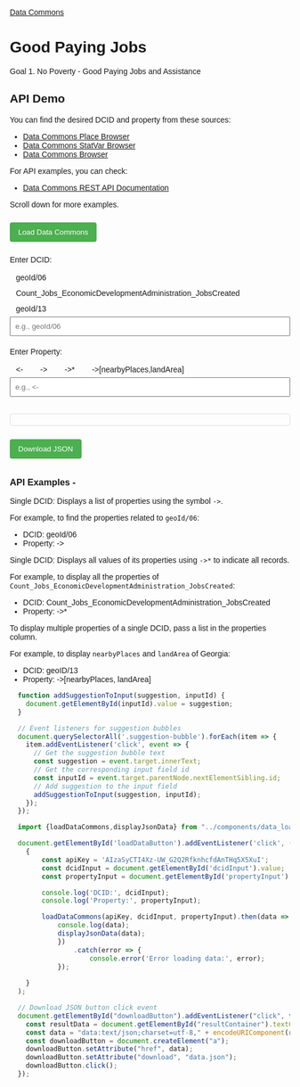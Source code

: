 [Data Commons](../)

# Good Paying Jobs

Goal 1. No Poverty - Good Paying Jobs and Assistance

<style>
    body {
      font-family: 'Arial', sans-serif;
      margin: 20px;
      padding: 20px;
    }

    button {
      background-color: #4CAF50;
      color: white;
      padding: 10px 15px;
      margin: 10px 0;
      border: none;
      border-radius: 4px;
      cursor: pointer;
    }

    label {
      display: block;
      margin: 10px 0;
    }

    input {
      padding: 8px;
      width: 100%;
      box-sizing: border-box;
      margin-bottom: 10px;
    }

    #resultContainer {
      margin-top: 20px;
      padding: 10px;
      border: 1px solid #ddd;
      border-radius: 4px;
    }

    .suggestion-container {
      margin-top: 5px;
    }

    .suggestion-bubble {
      display: inline-block;
      padding: 5px 10px;
      margin-right: 5px;
      cursor: pointer;
      border-radius: 4px;
      border: 1px solid white; /* Changed border color to white */
    }

    .suggestion-bubble:hover {
      background-color: yellow;
    }
  </style>

## API Demo

You can find the desired DCID and property from these sources:

- [Data Commons Place Browser](https://datacommons.org/place)
- [Data Commons StatVar Browser](https://datacommons.org/tools/statvar)
- [Data Commons Browser](https://datacommons.org/browser/)

For API examples, you can check:

- [Data Commons REST API Documentation](https://docs.datacommons.org/api/rest/v2)

Scroll down for more examples.

<button id="loadDataButton">Load Data Commons</button>

<div>
  <label for="dcidInput">Enter DCID:</label>
  <div class="suggestion-container" id="dcidSuggestions">
    <span class="suggestion-bubble">geoId/06</span>
    <span class="suggestion-bubble">Count_Jobs_EconomicDevelopmentAdministration_JobsCreated</span>
    <span class="suggestion-bubble">geoId/13</span>
   
  </div>
  <input type="text" id="dcidInput" placeholder="e.g., geoId/06">
</div>

<div>
  <label for="propertyInput">Enter Property:</label>
  <div class="suggestion-container" id="propertySuggestions">
    <span class="suggestion-bubble"><-</span>
    <span class="suggestion-bubble">-></span>
    <span class="suggestion-bubble">->*</span>
    <span class="suggestion-bubble">->[nearbyPlaces,landArea]</span>
  </div>
  <input type="text" id="propertyInput" placeholder="e.g., <-">
</div>

<div id="resultContainer"></div>

<button id="downloadButton">Download JSON</button>

### API Examples - 

Single DCID: Displays a list of properties using the symbol `->`.

For example, to find the properties related to `geoId/06`:
- DCID: geoId/06
- Property: ->

Single DCID: Displays all values of its properties using `->*` to indicate all records.

For example, to display all the properties of `Count_Jobs_EconomicDevelopmentAdministration_JobsCreated`:
- DCID: Count_Jobs_EconomicDevelopmentAdministration_JobsCreated
- Property: ->*

To display multiple properties of a single DCID, pass a list in the properties column.

For example, to display `nearbyPlaces` and `landArea` of Georgia:
- DCID: geoID/13
- Property: ->[nearbyPlaces, landArea]


```js
  function addSuggestionToInput(suggestion, inputId) {
    document.getElementById(inputId).value = suggestion;
  }

  // Event listeners for suggestion bubbles
  document.querySelectorAll('.suggestion-bubble').forEach(item => {
    item.addEventListener('click', event => {
      // Get the suggestion bubble text
      const suggestion = event.target.innerText;
      // Get the corresponding input field id
      const inputId = event.target.parentNode.nextElementSibling.id;
      // Add suggestion to the input field
      addSuggestionToInput(suggestion, inputId);
    });
  });
```

```js
  import {loadDataCommons,displayJsonData} from "../components/data_loader.js";
```

```js
  document.getElementById('loadDataButton').addEventListener('click', () => 
    {
        const apiKey = 'AIzaSyCTI4Xz-UW_G2Q2RfknhcfdAnTHq5X5XuI';
        const dcidInput = document.getElementById('dcidInput').value;
        const propertyInput = document.getElementById('propertyInput').value;

        console.log('DCID:', dcidInput);
        console.log('Property:', propertyInput);

        loadDataCommons(apiKey, dcidInput, propertyInput).then(data => {
            console.log(data);
            displayJsonData(data);
            })
                .catch(error => {
                    console.error('Error loading data:', error);
            });
        
    }
  );
```

```js
  // Download JSON button click event
  document.getElementById("downloadButton").addEventListener("click", function() {
    const resultData = document.getElementById("resultContainer").textContent;
    const data = "data:text/json;charset=utf-8," + encodeURIComponent(resultData);
    const downloadButton = document.createElement("a");
    downloadButton.setAttribute("href", data);
    downloadButton.setAttribute("download", "data.json");
    downloadButton.click();
  });
```
